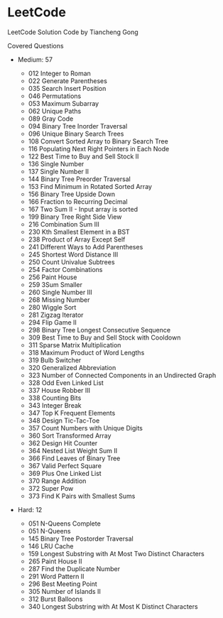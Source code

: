 # LeetCode
LeetCode Solution Code by Tiancheng Gong

Covered Questions

* Medium: 57
	* 012 Integer to Roman
	* 022 Generate Parentheses
	* 035 Search Insert Position
	* 046 Permutations
	* 053 Maximum Subarray
	* 062 Unique Paths
	* 089 Gray Code
	* 094 Binary Tree Inorder Traversal
	* 096 Unique Binary Search Trees
	* 108 Convert Sorted Array to Binary Search Tree
	* 116 Populating Next Right Pointers in Each Node
	* 122 Best Time to Buy and Sell Stock II
	* 136 Single Number
	* 137 Single Number II
	* 144 Binary Tree Preorder Traversal
	* 153 Find Minimum in Rotated Sorted Array
	* 156 Binary Tree Upside Down
	* 166 Fraction to Recurring Decimal
	* 167 Two Sum II - Input array is sorted
	* 199 Binary Tree Right Side View
	* 216 Combination Sum III
	* 230 Kth Smallest Element in a BST
	* 238 Product of Array Except Self
	* 241 Different Ways to Add Parentheses
	* 245 Shortest Word Distance III
	* 250 Count Univalue Subtrees
	* 254 Factor Combinations
	* 256 Paint House
	* 259 3Sum Smaller
	* 260 Single Number III
	* 268 Missing Number
	* 280 Wiggle Sort
	* 281 Zigzag Iterator
	* 294 Flip Game II
	* 298 Binary Tree Longest Consecutive Sequence
	* 309 Best Time to Buy and Sell Stock with Cooldown
	* 311 Sparse Matrix Multiplication
	* 318 Maximum Product of Word Lengths
	* 319 Bulb Switcher
	* 320 Generalized Abbreviation
	* 323 Number of Connected Components in an Undirected Graph
	* 328 Odd Even Linked List
	* 337 House Robber III
	* 338 Counting Bits
	* 343 Integer Break
	* 347 Top K Frequent Elements
	* 348 Design Tic-Tac-Toe
	* 357 Count Numbers with Unique Digits
	* 360 Sort Transformed Array
	* 362 Design Hit Counter
	* 364 Nested List Weight Sum II
	* 366 Find Leaves of Binary Tree
	* 367 Valid Perfect Square
	* 369 Plus One Linked List
	* 370 Range Addition
	* 372 Super Pow
	* 373 Find K Pairs with Smallest Sums

* Hard: 12
	* 051 N-Queens Complete
	* 051 N-Queens
	* 145 Binary Tree Postorder Traversal
	* 146 LRU Cache
	* 159 Longest Substring with At Most Two Distinct Characters
	* 265 Paint House II
	* 287 Find the Duplicate Number
	* 291 Word Pattern II
	* 296 Best Meeting Point
	* 305 Number of Islands II
	* 312 Burst Balloons
	* 340 Longest Substring with At Most K Distinct Characters
